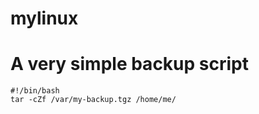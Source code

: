 # mylinux

# A very simple backup script

```unix
#!/bin/bash          
tar -cZf /var/my-backup.tgz /home/me/
```
